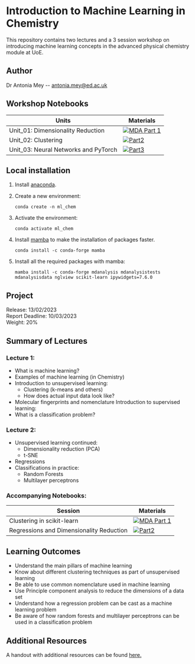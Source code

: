 # Introduction to Machine Learning in Chemistry

This repository contains two lectures and a 3 session workshop on introducing machine learning concepts in the advanced physical chemistry module at UoE. 


## Author
Dr Antonia Mey -- antonia.mey@ed.ac.uk

## Workshop Notebooks

| Units                | Materials |
|-----------|-------------------------|
|Unit_01: Dimensionality Reduction|[![MDA Part 1](https://colab.research.google.com/assets/colab-badge.svg)](https://colab.research.google.com/github/Edinburgh-Chemistry-Teaching/ML-for-Chemistry/blob/main/Unit_01/1_DR_part1.ipynb)|
|Unit_02: Clustering|[![Part2](https://colab.research.google.com/assets/colab-badge.svg)](https://github.com/Edinburgh-Chemistry-Teaching/ML-for-Chemistry/blob/main/Unit_02/3_clustering.ipynb) |
|Unit_03: Neural Networks and PyTorch|[![Part3](https://colab.research.google.com/assets/colab-badge.svg)](https://github.com/Edinburgh-Chemistry-Teaching/ML-for-Chemistry/blob/main/Unit_03/3_clustering.ipynb) |

## Local installation

1. Install [anaconda](https://www.anaconda.com/products/distribution).
2. Create a new environment:

   `conda create -n ml_chem`
   
3. Activate the environment:

   `conda activate ml_chem`
   
4. Install [mamba](https://anaconda.org/conda-forge/mamba) to make the installation of packages faster.

   `conda install -c conda-forge mamba`
   
5. Install all the required packages with mamba:

   `mamba install -c conda-forge mdanalysis mdanalysistests mdanalysisdata nglview scikit-learn ipywidgets=7.6.0`

## Project

Release: 13/02/2023  
Report Deadline: 10/03/2023  
Weight: 20%

## Summary of Lectures
### Lecture 1:
- What is machine learning?
- Examples of machine learning (in Chemistry)
- Introduction to unsupervised learning:
   - Clustering (k-means and others)
   - How does actual input data look like?
- Molecular fingerprints and nomenclature
Introduction to supervised learning:
- What is a classification problem?

### Lecture 2:
- Unsupervised learning continued:
   - Dimensionality reduction (PCA)
   - t-SNE
- Regressions
- Classifications in practice:
   - Random Forests
   - Multilayer perceptrons 

### Accompanying Notebooks:

| Session                 | Materials |
|-----------|-------------------------|
|Clustering in scikit-learn|[![MDA Part 1](https://colab.research.google.com/assets/colab-badge.svg)](https://colab.research.google.com/github/Edinburgh-Chemistry-Teaching/ML-for-Chemistry/blob/main/Unit_01/1_DR_part1.ipynb)|
|Regressions and Dimensionality Reduction|[![Part2](https://colab.research.google.com/assets/colab-badge.svg)](https://github.com/Edinburgh-Chemistry-Teaching/ML-for-Chemistry/blob/main/Unit_02/3_clustering.ipynb) |

## Learning Outcomes
- Understand the main pillars of machine learning
- Know about different clustering techniques as part of unsupervised learning
- Be able to use common nomenclature used in machine learning
- Use Principle component analysis to reduce the dimensions of a data set
- Understand how a regression problem can be cast as a machine learning problem 
- Be aware of how random forests and multilayer perceptrons can be used in a classification problem



## Additional Resources
A handout with additional resources can be found [here.](https://github.com/meyresearch/ML_for_chemistry/blob/main/Handout.pdf)

